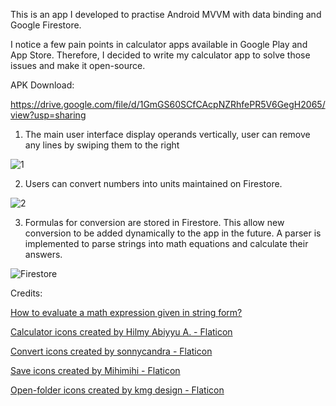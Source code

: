 This is an app I developed to practise Android MVVM with data binding and Google Firestore.

I notice a few pain points in calculator apps available in Google Play and App Store. Therefore, I decided to write my calculator app to solve those issues and make it open-source.

APK Download:

https://drive.google.com/file/d/1GmGS60SCfCAcpNZRhfePR5V6GegH2065/view?usp=sharing

1. The main user interface display operands vertically, user can remove any lines by swiping them to the right

![1](https://github.com/wanlok/wanlok-calculator-kotlin/assets/48524179/6681f75e-1bf3-4004-98c1-aa23ca264575)

2. Users can convert numbers into units maintained on Firestore.

![2](https://github.com/wanlok/wanlok-calculator-kotlin/assets/48524179/a0ecd1ec-2878-413c-9cd2-b61b9d5fd92c)

3. Formulas for conversion are stored in Firestore. This allow new conversion to be added dynamically to the app in the future. A parser is implemented to parse strings into math equations and calculate their answers.

![Firestore](https://github.com/wanlok/wanlok-calculator-kotlin/assets/48524179/40ff23fb-42b6-4f71-a93f-68886643432a)

Credits:

<a href="https://stackoverflow.com/questions/3422673/how-to-evaluate-a-math-expression-given-in-string-form">How to evaluate a math expression given in string form?</a>

<a href="https://www.flaticon.com/free-icons/calculator" title="calculator icons">Calculator icons created by Hilmy Abiyyu A. - Flaticon</a>

<a href="https://www.flaticon.com/free-icons/convert" title="convert icons">Convert icons created by sonnycandra - Flaticon</a>

<a href="https://www.flaticon.com/free-icons/save" title="save icons">Save icons created by Mihimihi - Flaticon</a>

<a href="https://www.flaticon.com/free-icons/open-folder" title="open-folder icons">Open-folder icons created by kmg design - Flaticon</a>

